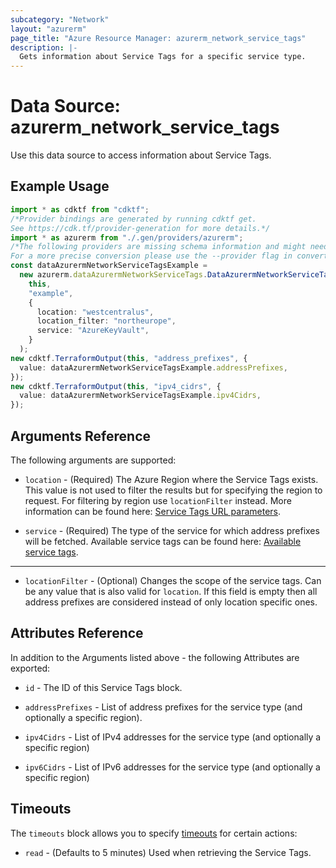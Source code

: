 ```yaml
---
subcategory: "Network"
layout: "azurerm"
page_title: "Azure Resource Manager: azurerm_network_service_tags"
description: |-
  Gets information about Service Tags for a specific service type.
---
```


# Data Source: azurerm\_network\_service\_tags

Use this data source to access information about Service Tags.

## Example Usage

```typescript
import * as cdktf from "cdktf";
/*Provider bindings are generated by running cdktf get.
See https://cdk.tf/provider-generation for more details.*/
import * as azurerm from "./.gen/providers/azurerm";
/*The following providers are missing schema information and might need manual adjustments to synthesize correctly: azurerm.
For a more precise conversion please use the --provider flag in convert.*/
const dataAzurermNetworkServiceTagsExample =
  new azurerm.dataAzurermNetworkServiceTags.DataAzurermNetworkServiceTags(
    this,
    "example",
    {
      location: "westcentralus",
      location_filter: "northeurope",
      service: "AzureKeyVault",
    }
  );
new cdktf.TerraformOutput(this, "address_prefixes", {
  value: dataAzurermNetworkServiceTagsExample.addressPrefixes,
});
new cdktf.TerraformOutput(this, "ipv4_cidrs", {
  value: dataAzurermNetworkServiceTagsExample.ipv4Cidrs,
});

```

## Arguments Reference

The following arguments are supported:

*   `location` - (Required) The Azure Region where the Service Tags exists. This value is not used to filter the results but for specifying the region to request. For filtering by region use `locationFilter` instead.  More information can be found here: [Service Tags URL parameters](https://docs.microsoft.com/rest/api/virtualnetwork/servicetags/list#uri-parameters).

*   `service` - (Required) The type of the service for which address prefixes will be fetched. Available service tags can be found here: [Available service tags](https://docs.microsoft.com/azure/virtual-network/service-tags-overview#available-service-tags).

***

* `locationFilter` - (Optional) Changes the scope of the service tags. Can be any value that is also valid for `location`. If this field is empty then all address prefixes are considered instead of only location specific ones.

## Attributes Reference

In addition to the Arguments listed above - the following Attributes are exported:

*   `id` - The ID of this Service Tags block.

*   `addressPrefixes` - List of address prefixes for the service type (and optionally a specific region).

*   `ipv4Cidrs` - List of IPv4 addresses for the service type (and optionally a specific region)

*   `ipv6Cidrs` - List of IPv6 addresses for the service type (and optionally a specific region)

## Timeouts

The `timeouts` block allows you to specify [timeouts](https://www.terraform.io/language/resources/syntax#operation-timeouts) for certain actions:

* `read` - (Defaults to 5 minutes) Used when retrieving the Service Tags.
